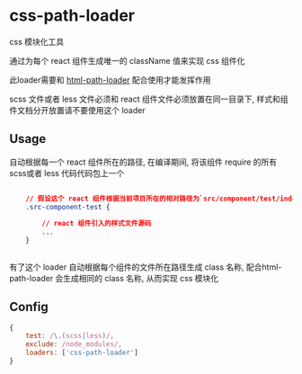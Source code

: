 css-path-loader
====================
css 模块化工具

通过为每个 react 组件生成唯一的 className 值来实现 css 组件化

此loader需要和 [html-path-loader](https://github.com/andycall/html-path-loader.git) 配合使用才能发挥作用

scss 文件或者 less 文件必须和 react 组件文件必须放置在同一目录下, 样式和组件文档分开放置请不要使用这个 loader

## Usage

自动根据每一个 react 组件所在的路径, 在编译期间, 将该组件 require 的所有scss或者 less 代码代码包上一个


```css
    
    // 假设这个 react 组件根据当前项目所在的相对路径为`src/component/test/index.js`, 自动根据路径生成 class 名
    .src-component-test {
    
        // react 组件引入的样式文件源码
        ... 
    }
   
```

有了这个 loader 自动根据每个组件的文件所在路径生成 class 名称, 配合html-path-loader 会生成相同的 class 名称, 从而实现 css 模块化 

## Config

```javascript
{
    test: /\.(scss|less)/,
    exclude: /node_modules/,
    loaders: ['css-path-loader']
}

```
